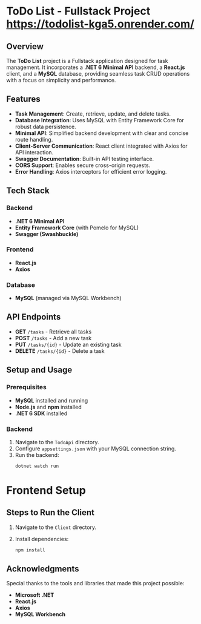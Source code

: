 # ToDo List - Fullstack Project              https://todolist-kga5.onrender.com/

## Overview

The **ToDo List** project is a Fullstack application designed for task management. It incorporates a **.NET 6 Minimal API** backend, a **React.js** client, and a **MySQL** database, providing seamless task CRUD operations with a focus on simplicity and performance.

## Features

- **Task Management**: Create, retrieve, update, and delete tasks.
- **Database Integration**: Uses MySQL with Entity Framework Core for robust data persistence.
- **Minimal API**: Simplified backend development with clear and concise route handling.
- **Client-Server Communication**: React client integrated with Axios for API interaction.
- **Swagger Documentation**: Built-in API testing interface.
- **CORS Support**: Enables secure cross-origin requests.
- **Error Handling**: Axios interceptors for efficient error logging.

## Tech Stack

### Backend
- **.NET 6 Minimal API**
- **Entity Framework Core** (with Pomelo for MySQL)
- **Swagger (Swashbuckle)**

### Frontend
- **React.js**
- **Axios**

### Database
- **MySQL** (managed via MySQL Workbench)

## API Endpoints

- **GET** `/tasks` - Retrieve all tasks
- **POST** `/tasks` - Add a new task
- **PUT** `/tasks/{id}` - Update an existing task
- **DELETE** `/tasks/{id}` - Delete a task

## Setup and Usage

### Prerequisites

- **MySQL** installed and running
- **Node.js** and **npm** installed
- **.NET 6 SDK** installed

### Backend

1. Navigate to the `TodoApi` directory.
2. Configure `appsettings.json` with your MySQL connection string.
3. Run the backend:
   ```bash
   dotnet watch run
# Frontend Setup

## Steps to Run the Client

1. Navigate to the `Client` directory.

2. Install dependencies:
   ```bash
   npm install
## Acknowledgments

Special thanks to the tools and libraries that made this project possible:

- **Microsoft .NET**
- **React.js**
- **Axios**
- **MySQL Workbench**





